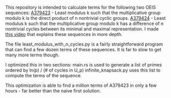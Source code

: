 This repository is intended to calculate terms for the following two OEIS sequences:
[A379423](https://oeis.org/A379423) - Least modulus k such that the multiplicative group modulo k is the direct product of n nontrivial cyclic groups. 
[A379424](https://oeis.org/A379424) - Least modulus k such that the multiplicative group modulo k has a difference of n nontrivial cycles between its minimal and maximal representation.
I made [this video](https://youtu.be/jCfoeqmQNeQ?si=XQLxhC8ALgTaX2gj) that explains these sequences in more depth.

The file least_modulus_with_n_cycles.py is a fairly straightforward program that can find a few dozen terms of these sequences. It is far to slow to get many more terms though.

I optimized this in two sections:
main.rs is used to generate a list of primes ordered by ln(p) / (# of cycles in U_p)
infinite_knapsack.py uses this list to compute the terms of the sequence.

This optimization is able to find a million terms of A379423 in only a few hours - far better than the naive first solution.
